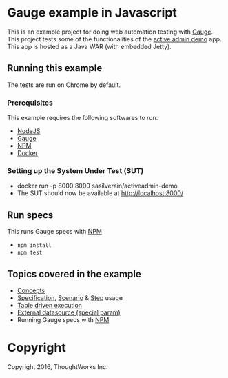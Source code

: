# Gauge example in Javascript

This is an example project for doing web automation testing with [Gauge](http://getgauge.io). This project tests some of the functionalities of the [active admin demo](https://github.com/getgauge/activeadmin-demo) app. This app is hosted as a Java WAR (with embedded Jetty).

## Running this example
The tests are run on Chrome by default.

### Prerequisites

This example requires the following softwares to run.
  * [NodeJS](https://nodejs.org/en/)
  * [Gauge](https://docs.gauge.org/getting_started/installing-gauge.html)
  * [NPM](https://www.npmjs.com/)
  * [Docker](https://www.docker.com/)

### Setting up the System Under Test (SUT)

* docker run -p 8000:8000 sasilverain/activeadmin-demo
* The SUT should now be available at [http://localhost:8000/](http://localhost:8000)

## Run specs

This runs Gauge specs with [NPM](https://www.npmjs.com/)
* `npm install`
* `npm test`

## Topics covered in the example

* [Concepts](https://docs.gauge.org/latest/writing-specifications.html#concept)
* [Specification](https://docs.gauge.org/latest/writing-specifications.html#specifications-spec), [Scenario](https://docs.gauge.org/latest/writing-specifications.html#longstart-scenarios) & [Step](https://docs.gauge.org/latest/writing-specifications.html#longstart-steps) usage
* [Table driven execution](https://docs.gauge.org/latest/execution.html#data-driven-execution)
* [External datasource (special param)](https://docs.gauge.org/latest/execution.html#external-csv-for-data-table)
* Running Gauge specs with [NPM](https://www.npmjs.com/)

# Copyright
Copyright 2016, ThoughtWorks Inc.
